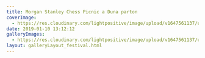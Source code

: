 ```yaml
---
title: Morgan Stanley Chess Picnic a Duna parton
coverImage:
  - https://res.cloudinary.com/lightpositive/image/upload/v1647561137/uploads/Morgan%20Stanley%20Chess%20Picnic%20a%20Duna%20parton/sakk.jpg
date: 2019-01-10 13:12:12
galleryImages: 
  - https://res.cloudinary.com/lightpositive/image/upload/v1647561137/uploads/Morgan%20Stanley%20Chess%20Picnic%20a%20Duna%20parton/sakk.jpg
layout: galleryLayout_festival.html
---
```

